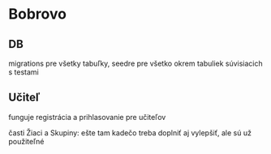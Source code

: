 # Bobrovo

## DB 
migrations pre všetky tabuľky, seedre pre všetko okrem tabuliek súvisiacich s testami

## Učiteľ 

funguje registrácia a prihlasovanie pre učiteľov

časti Žiaci a Skupiny: ešte tam kadečo treba doplniť aj vylepšiť, ale sú už použiteľné

